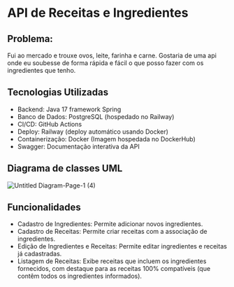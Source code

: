 # API de Receitas e Ingredientes

## Problema:
Fui ao mercado e trouxe ovos, leite, farinha e carne. Gostaria de uma api onde eu soubesse de forma rápida e fácil o que posso fazer com os ingredientes que tenho.

## Tecnologias Utilizadas 
 - Backend: Java 17 framework Spring
 - Banco de Dados: PostgreSQL (hospedado no Railway)
 - CI/CD: GitHub Actions
 - Deploy: Railway (deploy automático usando Docker)
 - Containerização: Docker (Imagem hospedada no DockerHub)
 - Swagger: Documentação interativa da API

## Diagrama de classes UML
![Untitled Diagram-Page-1 (4)](https://github.com/user-attachments/assets/a31a0513-7025-4a59-b945-9b9928a52daa)

## Funcionalidades
- Cadastro de Ingredientes: Permite adicionar novos ingredientes.
- Cadastro de Receitas: Permite criar receitas com a associação de ingredientes.
- Edição de Ingredientes e Receitas: Permite editar ingredientes e receitas já cadastradas.
- Listagem de Receitas: Exibe receitas que incluem os ingredientes fornecidos, com destaque para as receitas 100% compatíveis (que contêm todos os ingredientes informados).
